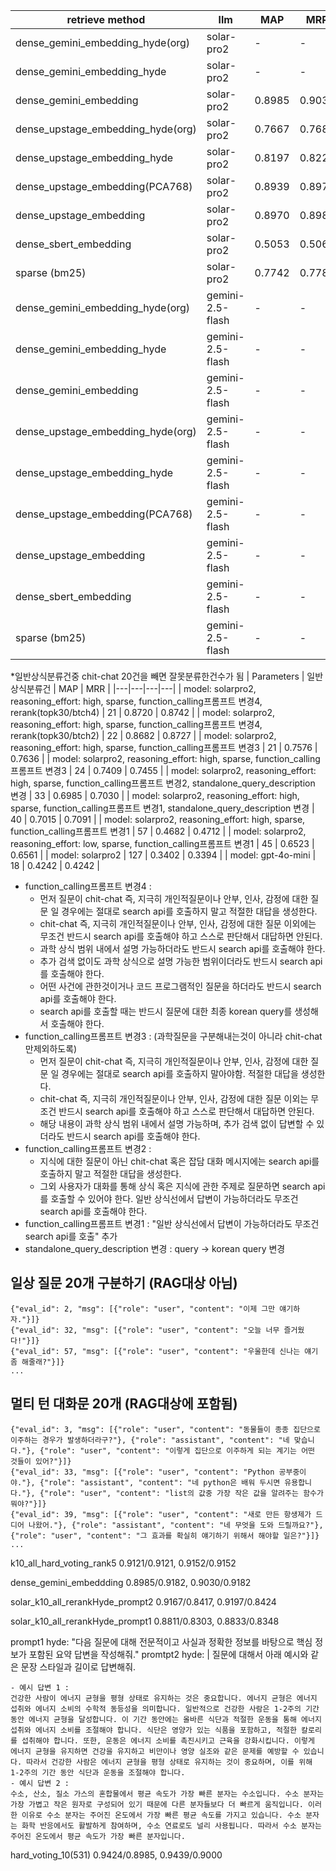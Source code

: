 retrieve method | llm | MAP | MRR
-- | -- | -- | --
dense_gemini_embedding_hyde(org) | solar-pro2 | - | -
dense_gemini_embedding_hyde | solar-pro2 | - | -
dense_gemini_embedding | solar-pro2 | 0.8985 | 0.9030
dense_upstage_embedding_hyde(org) | solar-pro2 | 0.7667 | 0.7682
dense_upstage_embedding_hyde | solar-pro2 | 0.8197 | 0.8227
dense_upstage_embedding(PCA768) | solar-pro2 | 0.8939 | 0.8970
dense_upstage_embedding | solar-pro2 | 0.8970 | 0.8985
dense_sbert_embedding | solar-pro2 | 0.5053 | 0.5061
sparse (bm25) | solar-pro2 | 0.7742 | 0.7788
dense_gemini_embedding_hyde(org) | gemini-2.5-flash | - | -
dense_gemini_embedding_hyde | gemini-2.5-flash | - | -
dense_gemini_embedding | gemini-2.5-flash | - | -
dense_upstage_embedding_hyde(org) | gemini-2.5-flash | - | -
dense_upstage_embedding_hyde | gemini-2.5-flash | - | -
dense_upstage_embedding(PCA768) | gemini-2.5-flash | - | -
dense_upstage_embedding | gemini-2.5-flash | - | -
dense_sbert_embedding | gemini-2.5-flash | - | -
sparse (bm25) | gemini-2.5-flash | - | -


*일반상식분류건중 chit-chat 20건을 빼면 잘못분류한건수가 됨
| Parameters | 일반상식분류건 | MAP | MRR |
|---|---|---|---|
| model: solarpro2, reasoning_effort: high, sparse, function_calling프롬프트 변경4, rerank(topk30/btch4) | 21 | 0.8720 | 0.8742 |
| model: solarpro2, reasoning_effort: high, sparse, function_calling프롬프트 변경4, rerank(topk30/btch2) | 22 | 0.8682 | 0.8727 |
| model: solarpro2, reasoning_effort: high, sparse, function_calling프롬프트 변경3 | 21 | 0.7576 | 0.7636 |
| model: solarpro2, reasoning_effort: high, sparse, function_calling프롬프트 변경3 | 24 | 0.7409 | 0.7455 |
| model: solarpro2, reasoning_effort: high, sparse, function_calling프롬프트 변경2, standalone_query_description 변경 | 33 | 0.6985 | 0.7030 |
| model: solarpro2, reasoning_effort: high, sparse, function_calling프롬프트 변경1, standalone_query_description 변경 | 40 | 0.7015 | 0.7091 |
| model: solarpro2, reasoning_effort: high, sparse, function_calling프롬프트 변경1 | 57 | 0.4682 | 0.4712 |
| model: solarpro2, reasoning_effort: low, sparse, function_calling프롬프트 변경1 | 45 | 0.6523 | 0.6561 |
| model: solarpro2 | 127 | 0.3402 | 0.3394 |
| model: gpt-4o-mini | 18 | 0.4242 | 0.4242 |
- function_calling프롬프트 변경4 :
    - 먼저 질문이 chit-chat 즉, 지극히 개인적질문이나 안부, 인사, 감정에 대한 질문 일 경우에는 절대로 search api를 호출하지 말고 적절한 대답을 생성한다.
    - chit-chat 즉, 지극히 개인적질문이나 안부, 인사, 감정에 대한 질문 이외에는 무조건 반드시 search api를 호출해야 하고 스스로 판단해서 대답하면 안된다.
    - 과학 상식 범위 내에서 설명 가능하더라도 반드시 search api를 호출해야 한다.
    - 추가 검색 없이도 과학 상식으로 설명 가능한 범위이더라도 반드시 search api를 호출해야 한다.
    - 어떤 사건에 관한것이거나 코드 프로그램적인 질문을 하더라도 반드시 search api를 호출해야 한다.
    - search api를 호출할 때는 반드시 질문에 대한 최종 korean query를 생성해서 호출해야 한다.
- function_calling프롬프트 변경3 : (과학질문을 구분해내는것이 아니라 chit-chat만제외하도록)
    - 먼저 질문이 chit-chat 즉, 지극히 개인적질문이나 안부, 인사, 감정에 대한 질문 일 경우에는 절대로 search api를 호출하지 말아야함. 적절한 대답을 생성한다.
    - chit-chat 즉, 지극히 개인적질문이나 안부, 인사, 감정에 대한 질문 이외는 무조건 반드시 search api를 호출해야 하고 스스로 판단해서 대답하면 안된다.
    - 해당 내용이 과학 상식 범위 내에서 설명 가능하며, 추가 검색 없이 답변할 수 있더라도 반드시 search api를 호출해야 한다.
- function_calling프롬프트 변경2 :
    - 지식에 대한 질문이 아닌 chit-chat 혹은 잡담 대화 메시지에는 search api를 호출하지 말고 적절한 대답을 생성한다.
    - 그외 사용자가 대화를 통해 상식 혹은 지식에 관한 주제로 질문하면 search api를 호출할 수 있어야 한다. 일반 상식선에서 답변이 가능하더라도 무조건 search api를 호출해야 한다.
- function_calling프롬프트 변경1 :  "일반 상식선에서 답변이 가능하더라도 무조건 search api를 호출" 추가
- standalone_query_description 변경 : query -> korean query 변경


## 일상 질문 20개 구분하기 (RAG대상 아님)
```
{"eval_id": 2, "msg": [{"role": "user", "content": "이제 그만 얘기하자."}]}
{"eval_id": 32, "msg": [{"role": "user", "content": "오늘 너무 즐거웠다!"}]}
{"eval_id": 57, "msg": [{"role": "user", "content": "우울한데 신나는 얘기 좀 해줄래?"}]}
...
```

## 멀티 턴 대화문 20개 (RAG대상에 포함됨)
```
{"eval_id": 3, "msg": [{"role": "user", "content": "동물들이 종종 집단으로 이주하는 경우가 발생하더라구?"}, {"role": "assistant", "content": "네 맞습니다."}, {"role": "user", "content": "이렇게 집단으로 이주하게 되는 계기는 어떤 것들이 있어?"}]}
{"eval_id": 33, "msg": [{"role": "user", "content": "Python 공부중이야."}, {"role": "assistant", "content": "네 python은 배워 두시면 유용합니다."}, {"role": "user", "content": "list의 값중 가장 작은 값을 알려주는 함수가 뭐야?"}]}
{"eval_id": 39, "msg": [{"role": "user", "content": "새로 만든 항생제가 드디어 나왔어."}, {"role": "assistant", "content": "네 무엇을 도와 드릴까요?"}, {"role": "user", "content": "그 효과를 확실히 얘기하기 위해서 해야할 일은?"}]}
...
```

k10_all_hard_voting_rank5
0.9121/0.9121, 0.9152/0.9152

dense_gemini_embeddding
0.8985/0.9182, 0.9030/0.9182


solar_k10_all_rerankHyde_prompt2
0.9167/0.8417, 0.9197/0.8424

solar_k10_all_rerankHyde_prompt1
0.8811/0.8303, 0.8833/0.8348

prompt1
  hyde: "다음 질문에 대해 전문적이고 사실과 정확한 정보를 바탕으로 핵심 정보가 포함된 요약 답변을 작성해줘."
promtpt2
  hyde: |
    질문에 대해서 아래 예시와 같은 문장 스타일과 길이로 답변해줘.
    
    - 예시 답변 1 :
    건강한 사람이 에너지 균형을 평형 상태로 유지하는 것은 중요합니다. 에너지 균형은 에너지 섭취와 에너지 소비의 수학적 동등성을 의미합니다. 일반적으로 건강한 사람은 1-2주의 기간 동안 에너지 균형을 달성합니다. 이 기간 동안에는 올바른 식단과 적절한 운동을 통해 에너지 섭취와 에너지 소비를 조절해야 합니다. 식단은 영양가 있는 식품을 포함하고, 적절한 칼로리를 섭취해야 합니다. 또한, 운동은 에너지 소비를 촉진시키고 근육을 강화시킵니다. 이렇게 에너지 균형을 유지하면 건강을 유지하고 비만이나 영양 실조와 같은 문제를 예방할 수 있습니다. 따라서 건강한 사람은 에너지 균형을 평형 상태로 유지하는 것이 중요하며, 이를 위해 1-2주의 기간 동안 식단과 운동을 조절해야 합니다.
    - 예시 답변 2 :
    수소, 산소, 질소 가스의 혼합물에서 평균 속도가 가장 빠른 분자는 수소입니다. 수소 분자는 가장 가볍고 작은 원자로 구성되어 있기 때문에 다른 분자들보다 더 빠르게 움직입니다. 이러한 이유로 수소 분자는 주어진 온도에서 가장 빠른 평균 속도를 가지고 있습니다. 수소 분자는 화학 반응에서도 활발하게 참여하며, 수소 연료로도 널리 사용됩니다. 따라서 수소 분자는 주어진 온도에서 평균 속도가 가장 빠른 분자입니다.



hard_voting_10(531)
0.9424/0.8985, 0.9439/0.9000
